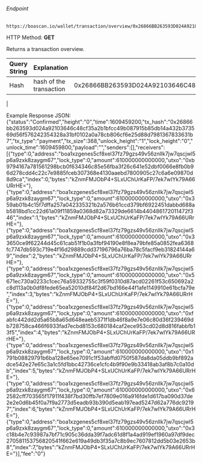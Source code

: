 ###### Endpoint

    https://boascan.io/wallet/transaction/overview/0x26866BB263593D024A92103646C48CF35A2B1BFCC49B087915B85DB14A432B373569D56F576242354328A31BF0102A0A78CB806CF6E25D88D7981367833631B7

HTTP Method: **GET**

Returns a transaction overview.

| Query String | Explanation    | Example                            |
| ------------ | ---------------- | -------------------------------------------- |
| Hash  | hash of the transaction | 0x26866BB263593D024A92103646C48CF35A2B1BFCC49B087915B85DB14A432B373569D56F576242354328A31BF0102A0A78CB806CF6E25D88D7981367833631B7
 |


Example Response JSON:<br/>
{"status":"Confirmed","height":"0","time":1609459200,"tx_hash":"0x26866bb263593d024a92103646c48cf35a2b1bfcc49b087915b85db14a432b373569d56f576242354328a31bf0102a0a78cb806cf6e25d88d7981367833631b7","tx_type":"payment","tx_size":368,"unlock_height":"1","lock_height":"0","unlock_time":1609459800,"payload":"","senders":[],"receivers":[{"type":0,"address":"boa1xzgenes5cf8xel37fz79gzs49v56znllk7jw7qscjwl5p6a9zxk8zaygm67","lock_type":0,"amount":610000000000000,"utxo":"0xb9794167a781561298bcb0f634346c85e56fba3f26c641e52dbf0066e8fb0b96d278cdd4c22c7e9885fceb307368e4130aaebd7800905c27c6a6e09870d8d9ca","index":0,"bytes":"kZnmFMJObP4+SLxUChUrKaFP/7ek7wIYk79A66URrHE="},{"type":0,"address":"boa1xzgenes5cf8xel37fz79gzs49v56znllk7jw7qscjwl5p6a9zxk8zaygm67","lock_type":0,"amount":610000000000000,"utxo":"0x359ab01b4c15f7dffa257a042335321b2a576b61ccd379bf6922451dabbd688ab5818bd1cc22d61a09f11859a0368d82a73329de6614b440486172011472f346","index":1,"bytes":"kZnmFMJObP4+SLxUChUrKaFP/7ek7wIYk79A66URrHE="},{"type":0,"address":"boa1xzgenes5cf8xel37fz79gzs49v56znllk7jw7qscjwl5p6a9zxk8zaygm67","lock_type":0,"amount":610000000000000,"utxo":"0x33650ce9f62244d45c61cab51f1b0a3fbf94190e8f8ea79bfe85a0852fea6368fc7747db593c719e4f16d29889cdd37196796a76ba78c5facf9eb31824144a69","index":2,"bytes":"kZnmFMJObP4+SLxUChUrKaFP/7ek7wIYk79A66URrHE="},{"type":0,"address":"boa1xzgenes5cf8xel37fz79gzs49v56znllk7jw7qscjwl5p6a9zxk8zaygm67","lock_type":0,"amount":610000000000000,"utxo":"0x5671ec730a0233c1cec76a59332755c3f59f0310d87acd02261f53c650692a2c8d113a0b0df8fede65ea52010df84f2d67bd166e44f1afe1149910e61bcfa79e","index":3,"bytes":"kZnmFMJObP4+SLxUChUrKaFP/7ek7wIYk79A66URrHE="},{"type":0,"address":"boa1xzgenes5cf8xel37fz79gzs49v56znllk7jw7qscjwl5p6a9zxk8zaygm67","lock_type":0,"amount":610000000000000,"utxo":"0xfabfc442dd2d5a65b8a65d648eaeb5371f1db46f8a9e7e06c80d36f239469db728758ca466f6933fad7ecbd8153c680184caf2ece953cd02d8d816fabbfb13f5","index":4,"bytes":"kZnmFMJObP4+SLxUChUrKaFP/7ek7wIYk79A66URrHE="},{"type":0,"address":"boa1xzgenes5cf8xel37fz79gzs49v56znllk7jw7qscjwl5p6a9zxk8zaygm67","lock_type":0,"amount":610000000000000,"utxo":"0x1791b08829791b6ba128e65ee7091c1f53abffd0750f587da8da05ddb9bf892adce542e27e65c3a1c5fd1bbc42736ce1cfc4b9f90e9b33418ab3af8b7c0a10db","index":5,"bytes":"kZnmFMJObP4+SLxUChUrKaFP/7ek7wIYk79A66URrHE="},{"type":0,"address":"boa1xzgenes5cf8xel37fz79gzs49v56znllk7jw7qscjwl5p6a9zxk8zaygm67","lock_type":0,"amount":610000000000000,"utxo":"0x62582cff703565f17911f438f7bd30ffb7ef7809e016a916fde1d617ba090d37de2e2e0d6b45f0a7f9a2773d5eadb93b390d5eab197ead5247d62a776dc92197","index":6,"bytes":"kZnmFMJObP4+SLxUChUrKaFP/7ek7wIYk79A66URrHE="},{"type":0,"address":"boa1xzgenes5cf8xel37fz79gzs49v56znllk7jw7qscjwl5p6a9zxk8zaygm67","lock_type":0,"amount":610000000000000,"utxo":"0x3c18b4e7c93987a7bf71c905c36dda39f7adc61d8f1a4ad919ef1960a97df9dec270581153756820541f662e619a49db3f35a7c8b9ec7607812dd5b03e2653b8","index":7,"bytes":"kZnmFMJObP4+SLxUChUrKaFP/7ek7wIYk79A66URrHE="}],"fee":"0"}